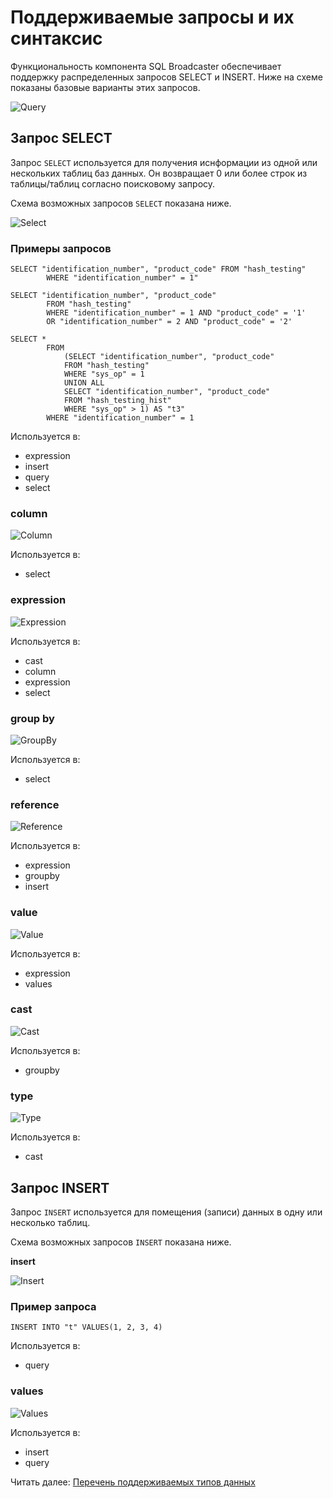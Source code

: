 # Поддерживаемые запросы и их синтаксис
Функциональность компонента SQL Broadcaster обеспечивает поддержку распределенных запросов SELECT и INSERT. Ниже на схеме показаны базовые варианты этих запросов.


![Query](ebnf/query.svg)

## Запрос SELECT

Запрос `SELECT` используется для получения иснформации из одной или нескольких таблиц баз данных. Он возвращает 0 или более строк из таблицы/таблиц согласно поисковому запросу. 

Cхема возможных запросов `SELECT` показана ниже.

![Select](ebnf/select.svg)


### Примеры запросов
```
SELECT "identification_number", "product_code" FROM "hash_testing"
        WHERE "identification_number" = 1"
```

```
SELECT "identification_number", "product_code"
        FROM "hash_testing"
        WHERE "identification_number" = 1 AND "product_code" = '1'
        OR "identification_number" = 2 AND "product_code" = '2'
```

```
SELECT *
        FROM
            (SELECT "identification_number", "product_code"
            FROM "hash_testing"
            WHERE "sys_op" = 1
            UNION ALL
            SELECT "identification_number", "product_code"
            FROM "hash_testing_hist"
            WHERE "sys_op" > 1) AS "t3"
        WHERE "identification_number" = 1
```


Используется в:

* expression
* insert
* query
* select

### **column**

![Column](ebnf/column.svg)



Используется в:

* select

### **expression**

![Expression](ebnf/expression.svg)



Используется в:

* cast
* column
* expression
* select

### **group by**

![GroupBy](ebnf/groupby.svg)



Используется в:

* select

### **reference**

![Reference](ebnf/reference.svg)



Используется в:

* expression
* groupby
* insert

### **value**

![Value](ebnf/value.svg)



Используется в:

* expression
* values

### **cast**

![Cast](ebnf/cast.svg)



Используется в:

* groupby

### **type**

![Type](ebnf/type.svg)



Используется в:

* cast

## Запрос INSERT
Запрос `INSERT` используется для помещения (записи) данных в одну или несколько таблиц. 

Схема возможных запросов `INSERT` показана ниже.

**insert**

![Insert](ebnf/insert.svg)

### Пример запроса
```
INSERT INTO "t" VALUES(1, 2, 3, 4)
```

Используется в:

* query


### **values**

![Values](ebnf/values.svg)



Используется в:

* insert
* query

Читать далее: [Перечень поддерживаемых типов данных](../sql_datatypes)
